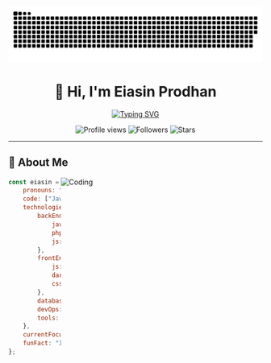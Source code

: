 <!-- 🐍 GitHub Snake Animation -->
<picture>
  <source media="(prefers-color-scheme: dark)" srcset="https://raw.githubusercontent.com/eiasinprodhan/eiasinprodhan/a6be4a8ed5c0973dce463d2df13c9dd841f0e35e/github-contribution-grid-snake-dark.svg" />
  <source media="(prefers-color-scheme: light)" srcset="https://raw.githubusercontent.com/eiasinprodhan/eiasinprodhan/a6be4a8ed5c0973dce463d2df13c9dd841f0e35e/github-contribution-grid-snake-dark.svg" />
  <img alt="github-snake" src="https://raw.githubusercontent.com/eiasinprodhan/eiasinprodhan/a6be4a8ed5c0973dce463d2df13c9dd841f0e35e/github-contribution-grid-snake-dark.svg" />
</picture>

<div align="center">
  
# 👋 Hi, I'm Eiasin Prodhan

[![Typing SVG](https://readme-typing-svg.herokuapp.com?font=Fira+Code&weight=600&size=28&pause=1000&color=36BCF7FF&center=true&vCenter=true&random=false&width=800&lines=💻+Full+Stack+Developer;🌱+Spring+Boot+%7C+Laravel+%7C+Node.js;⚡+React+%7C+Angular+%7C+Flutter;🚀+Always+Learning+New+Technologies;✨+Building+Scalable+Applications)](https://git.io/typing-svg)

![Profile views](https://komarev.com/ghpvc/?username=eiasinprodhan&label=Profile%20views&color=0e75b6&style=for-the-badge)
![Followers](https://img.shields.io/github/followers/eiasinprodhan?label=Followers&style=for-the-badge&color=blue)
![Stars](https://img.shields.io/github/stars/eiasinprodhan?label=Stars&style=for-the-badge&color=yellow)

</div>

---

## 🚀 About Me

<img align="right" alt="Coding" width="400" src="https://raw.githubusercontent.com/abhisheknaiidu/abhisheknaiidu/master/code.gif">

```javascript
const eiasin = {
    pronouns: "He" | "Him",
    code: ["Java", "JavaScript", "TypeScript", "Dart", "PHP"],
    technologies: {
        backEnd: {
            java: ["Spring Boot", "Hibernate", "JWT"],
            php: ["Laravel"],
            js: ["Node.js", "Express.js"]
        },
        frontEnd: {
            js: ["React", "Angular", "jQuery"],
            dart: ["Flutter"],
            css: ["Bootstrap", "Tailwind CSS"]
        },
        databases: ["MySQL", "MS SQL Server", "Oracle", "Firebase"],
        devOps: ["Google Cloud", "GitHub Actions", "GitLab"],
        tools: ["Maven", "Tomcat", "Git"]
    },
    currentFocus: "Building scalable full-stack applications",
    funFact: "I debug with console.log() and I'm not ashamed!"
};